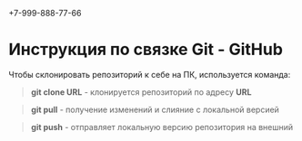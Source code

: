+7-999-888-77-66
# Инструкция по связке Git - GitHub

Чтобы склонировать репозиторий к себе на ПК, используется команда: 
> **git clone URL** - клонируется репозиторий по адресу **URL** 

> **git pull** - получение изменений и слияние с локальной версией

> **git push** - отправляет локальную версию репозитория на внешний